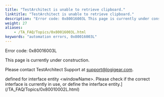 ```yaml
--- 
title: "TestArchitect is unable to retrieve clipboard."
linktitle: "TestArchitect is unable to retrieve clipboard."
description: "Error code: 0x80016003L This page is currently under construction. Please contact TestArchitect Support at support@logigear.com ."
weight: 27
aliases: 
    - /TA_FAQ/Topics/0x80016003L.html
keywords: "automation errors, 0x80016003L"
---
```


Error code: 0x80016003L

This page is currently under construction.

Please contact TestArchitect Support at [support@logigear.com](mailto:support@logigear.com).



defined for interface entity <windowName\>. Please check if the correct interface is currently in use, or define the interface entity.](/TA_FAQ/Topics/0x80010002L.html)

